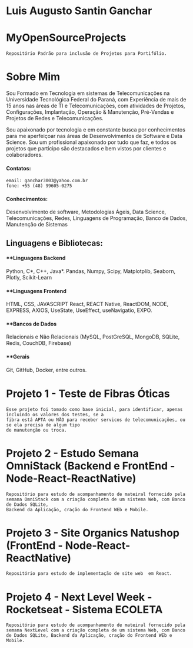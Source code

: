 # Luis Augusto Santin Ganchar
# MyOpenSourceProjects

    Repositório Padrão para inclusão de Projetos para Portifólio.

# Sobre Mim
Sou Formado em Tecnologia em sistemas de Telecomunicações na Universidade Tecnológica Federal do Paraná, com Experiência de mais de 15 anos nas áreas de TI e Telecomunicações, com atividades de Projetos, Configurações, Implantação, Operação & Manutenção, Pré-Vendas e Projetos de Redes e Telecomunicações.

Sou apaixonado por tecnologia e em constante busca por conhecimentos para me aperfeiçoar nas áreas de Desenvolvimentos de Software e Data Science. Sou um profissional apaixonado por tudo que faz, e todos os projetos que participo são destacados e bem vistos por clientes e colaboradores.

#### Contatos:
    
    email: ganchar3003@yahoo.com.br
    fone: +55 (48) 99605-0275


#### Conhecimentos:
Desenvolvimento de software, Metodologias Ágeis, Data Science, Telecomunicações, Redes, Linguagens de Programação, Banco de Dados, Manutenção de Sistemas

## Linguagens e Bibliotecas:
#### **Linguagens Backend
Python, C*, C++, Java*.
Pandas, Numpy, Scipy, Matplotplib, Seaborn, Plotly, Scikit-Learn

#### **Linguagens Frontend
HTML, CSS, JAVASCRIPT
React, REACT Native, ReactDOM, NODE, EXPRESS, AXIOS, UseState, UseEffect, useNavigatio, EXPO.

#### **Bancos de Dados
Relacionais e Não Relacionais (MySQL, PostGreSQL, MongoDB, SQLite, Redis, CouchDB, Firebase)

#### **Gerais
Git, GitHub, Docker, entre outros.

# Projeto 1 - Teste de Fibras Óticas
    Esse projeto foi tomado como base inicial, para identificar, apenas incluindo os valores dos testes, se a 
    fibra está APTA ou NÃO para receber servicos de telecomunicações, ou se ela precisa de algum tipo 
    de manutenção ou troca.

# Projeto 2 - Estudo Semana OmniStack (Backend e FrontEnd - Node-React-ReactNative)
    Repositório para estudo de acompanhamento de mateiral fornecido pela semana OmniStack com a criação completa de um sistema Web, com Banco de Dados SQLite, 
    Backend da Aplicação, cração do Frontend WEb e Mobile.

# Projeto 3 - Site Organics Natushop (FrontEnd - Node-React-ReactNative)
    Repositório para estudo de implementação de site web  em React.

# Projeto 4 - Next Level Week - Rocketseat - Sistema ECOLETA
    Repositório para estudo de acompanhamento de mateiral fornecido pela semana NextLevel com a criação completa de um sistema Web, com Banco de Dados SQLite, Backend da Aplicação, cração do Frontend WEb e Mobile.
